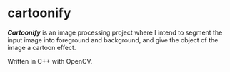 # cartoonify

***Cartoonify*** is an image processing project where I intend to segment the input
image into foreground and background, and give the object of the image a
cartoon effect.

Written in C++ with OpenCV.
